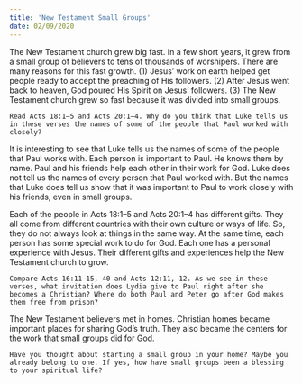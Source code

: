 ```yaml
---
title: 'New Testament Small Groups'
date: 02/09/2020
---
```


The New Testament church grew big fast. In a few short years, it grew from a small group of believers to tens of thousands of worshipers. There are many reasons for this fast growth. (1) Jesus’ work on earth helped get people ready to accept the preaching of His followers. (2) After Jesus went back to heaven, God poured His Spirit on Jesus’ followers. (3) The New Testament church grew so fast because it was divided into small groups.

`Read Acts 18:1–5 and Acts 20:1–4. Why do you think that Luke tells us in these verses the names of some of the people that Paul worked with closely?`

It is interesting to see that Luke tells us the names of some of the people that Paul works with. Each person is important to Paul. He knows them by name. Paul and his friends help each other in their work for God. Luke does not tell us the names of every person that Paul worked with. But the names that Luke does tell us show that it was important to Paul to work closely with his friends, even in small groups.

Each of the people in Acts 18:1–5 and Acts 20:1–4 has different gifts. They all come from different countries with their own culture or ways of life. So, they do not always look at things in the same way. At the same time, each person has some special work to do for God. Each one has a personal experience with Jesus. Their different gifts and experiences help the New Testament church to grow.

`Compare Acts 16:11–15, 40 and Acts 12:11, 12. As we see in these verses, what invitation does Lydia give to Paul right after she becomes a Christian? Where do both Paul and Peter go after God makes them free from prison?`

The New Testament believers met in homes. Christian homes became important places for sharing God’s truth. They also became the centers for the work that small groups did for God.

`Have you thought about starting a small group in your home? Maybe you already belong to one. If yes, how have small groups been a blessing to your spiritual life?`
